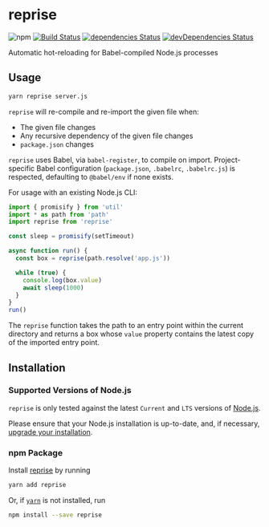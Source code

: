# reprise
![npm](https://img.shields.io/npm/v/reprise.svg)
[![Build Status](https://travis-ci.org/splayd/reprise.svg?branch=master)](https://travis-ci.org/splayd/reprise)
[![dependencies Status](https://david-dm.org/splayd/reprise/status.svg)](https://david-dm.org/splayd/reprise)
[![devDependencies Status](https://david-dm.org/splayd/reprise/dev-status.svg)](https://david-dm.org/splayd/reprise?type=dev)

Automatic hot-reloading for Babel-compiled Node.js processes

## Usage
```sh
yarn reprise server.js
```

`reprise` will re-compile and re-import the given file when:

- The given file changes
- Any recursive dependency of the given file changes
- `package.json` changes

`reprise` uses Babel, via `babel-register`, to compile on import.
Project-specific Babel configuration (`package.json`, `.babelrc`, `.babelrc.js`)
is respected, defaulting to `@babel/env` if none exists.

For usage with an existing Node.js CLI:

```js
import { promisify } from 'util'
import * as path from 'path'
import reprise from 'reprise'

const sleep = promisify(setTimeout)

async function run() {
  const box = reprise(path.resolve('app.js'))

  while (true) {
    console.log(box.value)
    await sleep(1000)
  }
}
run()
```

The `reprise` function takes the path to an entry point within the current
directory and returns a box whose `value` property contains the latest copy of
the imported entry point.

## Installation

### Supported Versions of Node.js
`reprise` is only tested against the latest `Current` and `LTS` versions of
[Node.js](https://nodejs.org/en/).

Please ensure that your Node.js installation is up-to-date, and, if necessary,
[upgrade your installation](https://nodejs.org/en/download/package-manager/).

### npm Package
Install [reprise](https://yarnpkg.com/en/package/reprise)
by running

```sh
yarn add reprise
```

Or, if [`yarn`](https://yarnpkg.com/en/) is not installed, run

```sh
npm install --save reprise
```
